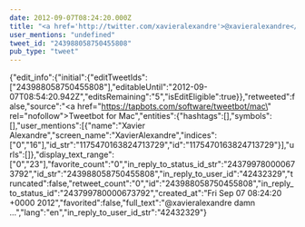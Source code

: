 ```yaml
---
date: 2012-09-07T08:24:20.000Z
title: "<a href='http://twitter.com/xavieralexandre'>@xavieralexandre</a> damn …″"
user_mentions: "undefined"
tweet_id: "243988058750455808"
pub_type: "tweet"
---
```

{"edit_info":{"initial":{"editTweetIds":["243988058750455808"],"editableUntil":"2012-09-07T08:54:20.942Z","editsRemaining":"5","isEditEligible":true}},"retweeted":false,"source":"<a href=\"https://tapbots.com/software/tweetbot/mac\" rel=\"nofollow\">Tweetbot for Mac</a>","entities":{"hashtags":[],"symbols":[],"user_mentions":[{"name":"Xavier Alexandre","screen_name":"XavierAlexandre","indices":["0","16"],"id_str":"1175470163824713729","id":"1175470163824713729"}],"urls":[]},"display_text_range":["0","23"],"favorite_count":"0","in_reply_to_status_id_str":"243799780000673792","id_str":"243988058750455808","in_reply_to_user_id":"42432329","truncated":false,"retweet_count":"0","id":"243988058750455808","in_reply_to_status_id":"243799780000673792","created_at":"Fri Sep 07 08:24:20 +0000 2012","favorited":false,"full_text":"@xavieralexandre damn …","lang":"en","in_reply_to_user_id_str":"42432329"}
